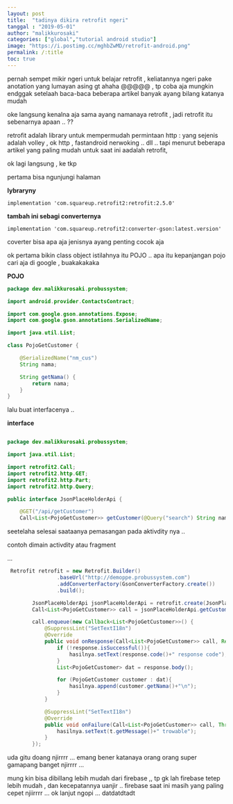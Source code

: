 ```yaml
---
layout: post
title:  "tadinya dikira retrofit ngeri"
tanggal : "2019-05-01"
author: "malikkurosaki"
categories: ["global","tutorial android studio"]
image: "https://i.postimg.cc/mghbZwMD/retrofit-android.png"
permalink: /:title
toc: true
---
```



pernah sempet mikir ngeri untuk belajar retrofit , keliatannya ngeri pake anotation yang lumayan asing gt ahaha @@@@@ , tp coba aja mungkin  endggak setelaah baca-baca beberapa artikel banyak ayang bilang katanya mudah <!-- more -->


oke langsung kenalna aja sama ayang namanaya retrofit , jadi retrofit itu sebenarnya apaan .. ??

retrofit adalah library untuk mempermudah permintaan http : yang sejenis adalah volley , ok http , fastandroid nerwoking .. dll .. tapi menurut beberapa artikel yang paling mudah untuk saat ini aadalah retrofit,

ok lagi langsung , ke tkp

pertama bisa ngunjungi halaman 

__lybraryny__

`implementation 'com.squareup.retrofit2:retrofit:2.5.0'`

__tambah ini sebagi converternya__

`implementation 'com.squareup.retrofit2:converter-gson:latest.version'`

coverter bisa apa aja jenisnya ayang penting cocok aja

ok pertama bikin class object  istilahnya itu POJO .. apa itu kepanjangan  pojo cari aja di google , buakakakaka


__POJO__

```java
package dev.malikkurosaki.probussystem;

import android.provider.ContactsContract;

import com.google.gson.annotations.Expose;
import com.google.gson.annotations.SerializedName;

import java.util.List;

class PojoGetCustomer {

    @SerializedName("nm_cus")
    String nama;

    String getNama() {
        return nama;
    }
}


```

lalu buat interfacenya ..

__interface__

```java

package dev.malikkurosaki.probussystem;

import java.util.List;

import retrofit2.Call;
import retrofit2.http.GET;
import retrofit2.http.Part;
import retrofit2.http.Query;

public interface JsonPlaceHolderApi {

    @GET("/api/getCustomer")
    Call<List<PojoGetCustomer>> getCustomer(@Query("search") String nama);
```


seetelaha selesai saataanya pemasangan pada aktivdity nya ..

contoh dimain activdity atau fragment

... 

``` java
 Retrofit retrofit = new Retrofit.Builder()
                .baseUrl("http://demoppe.probussystem.com")
                .addConverterFactory(GsonConverterFactory.create())
                .build();

        JsonPlaceHolderApi jsonPlaceHolderApi = retrofit.create(JsonPlaceHolderApi.class);
        Call<List<PojoGetCustomer>> call = jsonPlaceHolderApi.getCustomer("ibu");

        call.enqueue(new Callback<List<PojoGetCustomer>>() {
            @SuppressLint("SetTextI18n")
            @Override
            public void onResponse(Call<List<PojoGetCustomer>> call, Response<List<PojoGetCustomer>> response) {
                if (!response.isSuccessful()){
                    hasilnya.setText(response.code()+" response code");
                }
                List<PojoGetCustomer> dat = response.body();

                for (PojoGetCustomer customer : dat){
                    hasilnya.append(customer.getNama()+"\n");
                }
            }

            @SuppressLint("SetTextI18n")
            @Override
            public void onFailure(Call<List<PojoGetCustomer>> call, Throwable t) {
                hasilnya.setText(t.getMessage()+" trowable");
            }
        });

```


uda gitu doang njirrrr  ...  emang bener katanaya orang orang super gamapang banget njirrrr  ...

mung kin bisa dibillang lebih mudah dari firebase ,, tp gk lah firebase tetep lebih mudah , dan kecepatannya uanjir .. firebase saat  ini masih yang paling cepet njiirrrr ... ok lanjut ngopi ... datdatdtadt